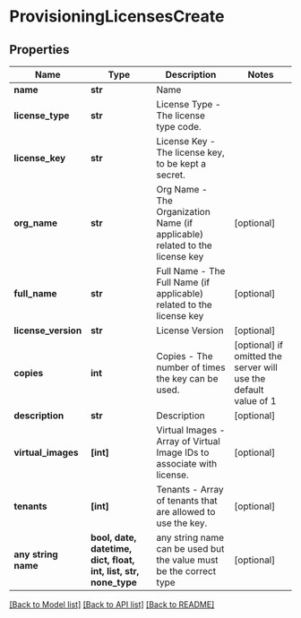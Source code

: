 # ProvisioningLicensesCreate


## Properties
Name | Type | Description | Notes
------------ | ------------- | ------------- | -------------
**name** | **str** | Name | 
**license_type** | **str** | License Type - The license type code. | 
**license_key** | **str** | License Key - The license key, to be kept a secret. | 
**org_name** | **str** | Org Name - The Organization Name (if applicable) related to the license key | [optional] 
**full_name** | **str** | Full Name - The Full Name (if applicable) related to the license key | [optional] 
**license_version** | **str** | License Version | [optional] 
**copies** | **int** | Copies - The number of times the key can be used. | [optional]  if omitted the server will use the default value of 1
**description** | **str** | Description | [optional] 
**virtual_images** | **[int]** | Virtual Images - Array of Virtual Image IDs to associate with license. | [optional] 
**tenants** | **[int]** | Tenants - Array of tenants that are allowed to use the key. | [optional] 
**any string name** | **bool, date, datetime, dict, float, int, list, str, none_type** | any string name can be used but the value must be the correct type | [optional]

[[Back to Model list]](../README.md#documentation-for-models) [[Back to API list]](../README.md#documentation-for-api-endpoints) [[Back to README]](../README.md)



